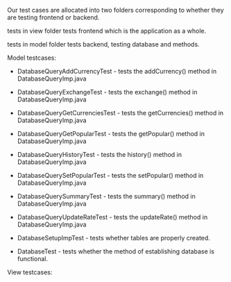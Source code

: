 Our test cases are allocated into two folders corresponding to whether they are testing frontend or backend.

tests in view folder tests frontend which is the application as a whole.

tests in model folder tests backend, testing database and methods.

Model testcases:
* DatabaseQueryAddCurrencyTest - tests the addCurrency() method in DatabaseQueryImp.java


* DatabaseQueryExchangeTest - tests the exchange() method in DatabaseQueryImp.java


* DatabaseQueryGetCurrenciesTest - tests the getCurrencies() method in DatabaseQueryImp.java


* DatabaseQueryGetPopularTest - tests the getPopular() method in DatabaseQueryImp.java


* DatabaseQueryHistoryTest - tests the history() method in DatabaseQueryImp.java


* DatabaseQuerySetPopularTest - tests the setPopular() method in DatabaseQueryImp.java


* DatabaseQuerySummaryTest - tests the summary() method in DatabaseQueryImp.java


* DatabaseQueryUpdateRateTest - tests the updateRate() method in DatabaseQueryImp.java


* DatabaseSetupImpTest - tests whether tables are properly created.


* DatabaseTest - tests whether the method of establishing database is functional.


View testcases:
